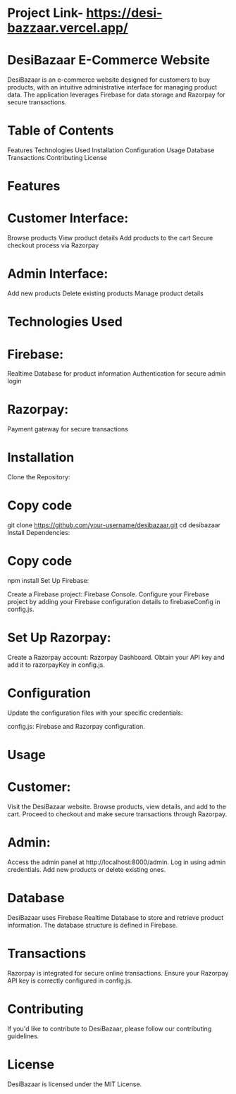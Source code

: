  # Project Link- https://desi-bazzaar.vercel.app/

# DesiBazaar E-Commerce Website
DesiBazaar is an e-commerce website designed for customers to buy products, with an intuitive administrative interface for managing product data. The application leverages Firebase for data storage and Razorpay for secure transactions.

# Table of Contents
Features
Technologies Used
Installation
Configuration
Usage
Database
Transactions
Contributing
License
# Features
# Customer Interface:

Browse products
View product details
Add products to the cart
Secure checkout process via Razorpay
# Admin Interface:

Add new products
Delete existing products
Manage product details
# Technologies Used
# Firebase:

Realtime Database for product information
Authentication for secure admin login
# Razorpay:

Payment gateway for secure transactions
# Installation
Clone the Repository:

# Copy code
 git clone https://github.com/your-username/desibazaar.git
 cd desibazaar
 Install Dependencies:


# Copy code
npm install
Set Up Firebase:

Create a Firebase project: Firebase Console.
Configure your Firebase project by adding your Firebase configuration details to firebaseConfig in config.js.
# Set Up Razorpay:

Create a Razorpay account: Razorpay Dashboard.
Obtain your API key and add it to razorpayKey in config.js.
# Configuration
Update the configuration files with your specific credentials:

config.js: Firebase and Razorpay configuration.
# Usage
# Customer:

Visit the DesiBazaar website.
Browse products, view details, and add to the cart.
Proceed to checkout and make secure transactions through Razorpay.
# Admin:

Access the admin panel at http://localhost:8000/admin.
Log in using admin credentials.
Add new products or delete existing ones.
# Database
DesiBazaar uses Firebase Realtime Database to store and retrieve product information. The database structure is defined in Firebase.

# Transactions
Razorpay is integrated for secure online transactions. Ensure your Razorpay API key is correctly configured in config.js.

# Contributing
If you'd like to contribute to DesiBazaar, please follow our contributing guidelines.

# License
DesiBazaar is licensed under the MIT License.



